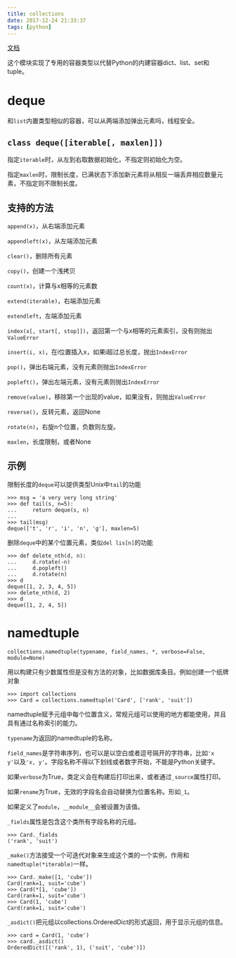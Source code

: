 ```yaml
---
title: collections
date: 2017-12-24 21:33:37
tags: [python]
---
```


[文档](https://docs.python.org/3/library/collections.html)

这个模块实现了专用的容器类型以代替Python的内建容器dict、list、set和tuple。

# deque

和`list`内置类型相似的容器，可以从两端添加弹出元素吗，线程安全。

## `class deque([iterable[, maxlen]])`

指定`iterable`时，从左到右取数据初始化，不指定则初始化为空。

指定`maxlen`时，限制长度，已满状态下添加新元素将从相反一端丢弃相应数量元素，不指定则不限制长度。

## 支持的方法

`append(x)`，从右端添加元素

`appendleft(x)`，从左端添加元素

`clear()`，删除所有元素

`copy()`，创建一个浅拷贝

`count(x)`，计算与x相等的元素数

`extend(iterable)`，右端添加元素

`extendleft`，左端添加元素

`index(x[, start[, stop]])`，返回第一个与x相等的元素索引，没有则抛出`ValueError`

`insert(i, x)`，在i位置插入x，如果i超过总长度，抛出`IndexError`

`pop()`，弹出右端元素，没有元素则抛出`IndexError`

`popleft()`，弹出左端元素，没有元素则抛出`IndexError` 

`remove(value)`，移除第一个出现的value，如果没有，则抛出`ValueError`

`reverse()`，反转元素，返回None

`rotate(n)`，右旋n个位置，负数则左旋。

`maxlen`，长度限制，或者None

## 示例

限制长度的`deque`可以提供类型Unix中`tail`的功能

```
>>> msg = 'a very very long string'
>>> def tail(s, n=5):
...     return deque(s, n)
... 
>>> tail(msg)
deque(['t', 'r', 'i', 'n', 'g'], maxlen=5)
```

删除`deque`中的某个位置元素，类似`del lis[n]`的功能

```
>>> def delete_nth(d, n):
...     d.rotate(-n)
...     d.popleft()
...     d.rotate(n)
>>> d
deque([1, 2, 3, 4, 5])
>>> delete_nth(d, 2)
>>> d
deque([1, 2, 4, 5])
```

# namedtuple

`collections.namedtuple(typename, field_names, *, verbose=False, module=None)`

用以构建只有少数属性但是没有方法的对象，比如数据库条目。例如创建一个纸牌对象
```
>>> import collections
>>> Card = collections.namedtuple('Card', ['rank', 'suit'])
```

namedtuple赋予元组中每个位置含义，常规元组可以使用的地方都能使用，并且具有通过名称索引的能力。

`typename`为返回的namedtuple的名称。

`field_names`是字符串序列，也可以是以空白或者逗号隔开的字符串，比如`'x y'`以及`'x, y'`。字段名称不得以下划线或者数字开始，不能是Python关键字。

如果`verbose`为True，类定义会在构建后打印出来，或者通过`_source`属性打印。

如果`rename`为True，无效的字段名会自动替换为位置名称。形如`_1`。

如果定义了`module`，`__module__`会被设置为该值。

`_fields`属性是包含这个类所有字段名称的元组。
```
>>> Card._fields
('rank', 'suit')
```

`_make()`方法接受一个可迭代对象来生成这个类的一个实例，作用和`namedtuple(*iterable)`一样。
```
>>> Card._make([1, 'cube'])
Card(rank=1, suit='cube')
>>> Card(*[1, 'cube'])
Card(rank=1, suit='cube')
>>> Card(1, 'cube')
Card(rank=1, suit='cube')
```

`_asdict()`把元组以collections.OrderedDict的形式返回，用于显示元组的信息。
```
>>> card = Card(1, 'cube')
>>> card._asdict()
OrderedDict([('rank', 1), ('suit', 'cube')])
```
